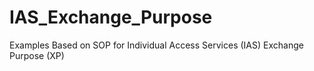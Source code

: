 # IAS_Exchange_Purpose
Examples Based on SOP for Individual Access Services (IAS) Exchange Purpose (XP)
